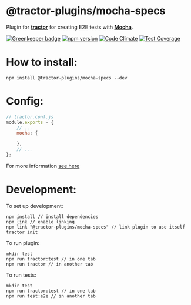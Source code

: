 # @tractor-plugins/mocha-specs

Plugin for [**tractor**](https://github.com/TradeMe/tractor) for creating E2E tests with [**Mocha**](https://mochajs.org/).

[![Greenkeeper badge](https://badges.greenkeeper.io/phenomnomnominal/tractor-plugin-mocha-specs.svg)](https://greenkeeper.io/)
[![npm version](https://img.shields.io/npm/v/@tractor-plugins/mocha-specs.svg)](https://www.npmjs.com/package/@tractor-plugins/mocha-specs)
[![Code Climate](https://codeclimate.com/github/phenomnomnominal/tractor-plugin-mocha-specs/badges/gpa.svg)](https://codeclimate.com/github/phenomnomnominal/tractor-plugin-mocha-specs)
[![Test Coverage](https://codeclimate.com/github/phenomnomnominal/tractor-plugin-mocha-specs/coverage.svg)](https://codeclimate.com/github/phenomnomnominal/tractor-plugin-mocha-specs/coverage)

# How to install:

`npm install @tractor-plugins/mocha-specs --dev`

# Config:

```javascript
// tractor.conf.js
module.exports = {
    // ...
    mocha: {

    },
    // ...
};
```

For more information [see here](./docs/configuration.md)

# Development:

To set up development:

```
npm install // install dependencies
npm link // enable linking
npm link "@tractor-plugins/mocha-specs" // link plugin to use itself
tractor init
```

To run plugin:

```
mkdir test
npm run tractor:test // in one tab
npm run tractor // in another tab
```

To run tests:

```
mkdir test
npm run tractor:test // in one tab
npm run test:e2e // in another tab
```
